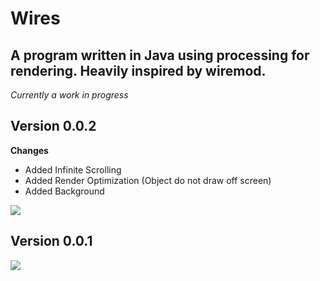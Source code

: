 Wires
=====

A program written in Java using processing for rendering. 
Heavily inspired by wiremod.
---


_Currently a work in progress_

Version 0.0.2
---
 **Changes**
 + Added Infinite Scrolling
 + Added Render Optimization (Object do not draw off screen)
 + Added Background

<img src="https://i.imgur.com/QHnCiBE.png">

Version 0.0.1
---
<img src="https://i.imgur.com/d1pzaiW.png">
